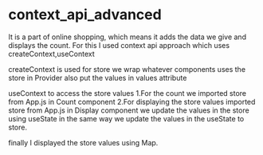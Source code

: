 # context_api_advanced
It is a part of online shopping, which means it adds the data we give and displays the count.
For this I used context api approach which uses createContext,useContext

createContext is used for store
we wrap whatever components uses the store in Provider also put the values in values attribute

useContext to access the store values
1.For the count we imported store from App.js in Count component
2.For displaying the store values imported store from App.js in Display component
we update the values in the store using useState
in the same way we update the values in the useState to store.

finally I displayed the store values using Map.
